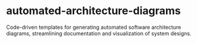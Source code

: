 # automated-architecture-diagrams
Code-driven templates for generating automated software architecture diagrams, streamlining documentation and visualization of system designs.
